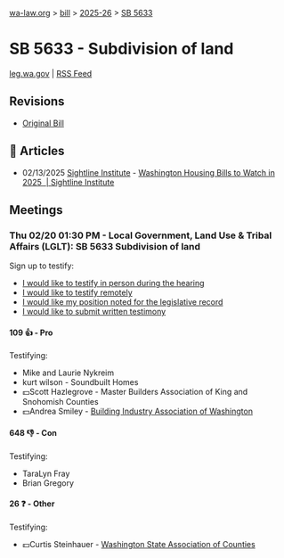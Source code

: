 [wa-law.org](/) > [bill](/bill/) > [2025-26](/bill/2025-26/) > [SB 5633](/bill/2025-26/sb/5633/)

# SB 5633 - Subdivision of land
[leg.wa.gov](https://app.leg.wa.gov/billsummary?BillNumber=5633&Year=2025&Initiative=false) | [RSS Feed](./rss.xml)

## Revisions
* [Original Bill](1/)

## 📰 Articles
* 02/13/2025 [Sightline Institute](/org/sightline_institute/) - [Washington Housing Bills to Watch in 2025  | Sightline Institute](https://www.sightline.org/2025/02/13/washington-housing-bills-to-watch-in-2025/#:~:text=SB%205633)

## Meetings
### Thu 02/20 01:30 PM - Local Government, Land Use & Tribal Affairs (LGLT): SB 5633 Subdivision of land
Sign up to testify:
* [I would like to testify in person during the hearing](https://app.leg.wa.gov/csi/Testifier/Add?chamber=House&mId=32823&aId=164344&caId=25864&tId=1)
* [I would like to testify remotely](https://app.leg.wa.gov/csi/Testifier/Add?chamber=House&mId=32823&aId=164344&caId=25864&tId=2)
* [I would like my position noted for the legislative record](https://app.leg.wa.gov/csi/Testifier/Add?chamber=House&mId=32823&aId=164344&caId=25864&tId=3)
* [I would like to submit written testimony](https://app.leg.wa.gov/csi/Testifier/Add?chamber=House&mId=32823&aId=164344&caId=25864&tId=4)

#### 109 👍 - Pro
Testifying:
* Mike and Laurie Nykreim
* kurt wilson - Soundbuilt Homes
* 💵Scott Hazlegrove - Master Builders Association of King and Snohomish Counties
* 💵Andrea Smiley - [Building Industry Association of Washington](/org/building_industry_association_of_washington/)

#### 648 👎 - Con
Testifying:
* TaraLyn Fray
* Brian Gregory

#### 26 ❓ - Other
Testifying:
* 💵Curtis Steinhauer - [Washington State Association of Counties](/org/washington_state_association_of_counties/)
